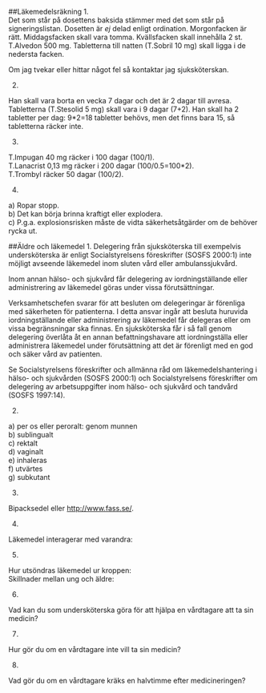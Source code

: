 ##Läkemedelsräkning
1.  
Det som står på dosettens baksida stämmer med det som står på signeringslistan.
Dosetten är *ej* delad enligt ordination. Morgonfacken är rätt. Middagsfacken skall vara tomma.
Kvällsfacken skall innehålla 2 st. T.Alvedon 500 mg. Tabletterna till natten (T.Sobril 10 mg) skall ligga i de nedersta facken.

 Om jag tvekar eller hittar något fel så kontaktar jag sjuksköterskan.

2.  
Han skall vara borta en vecka 7 dagar och det är 2 dagar till avresa. Tabletterna (T.Stesolid 5 mg) skall vara i 9 dagar (7+2). 
Han skall ha 2 tabletter per dag: 9*2=18 tabletter behövs, men det finns bara 15, så tabletterna räcker inte.

3.  
T.Impugan 40 mg räcker i 100 dagar (100/1).  
T.Lanacrist 0,13 mg räcker i 200 dagar (100/0.5=100*2).  
T.Trombyl räcker 50 dagar (100/2).  

4.  
a) Ropar stopp.  
b) Det kan börja brinna kraftigt eller explodera.  
c) P.g.a. explosionsrisken måste de vidta säkerhetsåtgärder om de behöver rycka ut.  

##Äldre och läkemedel
1.
Delegering från sjuksköterska till exempelvis undersköterska är enligt Socialstyrelsens föreskrifter (SOSFS 2000:1) inte möjligt avseende läkemedel inom sluten vård eller ambulanssjukvård.

 Inom annan hälso- och sjukvård får delegering av iordningställande eller administrering av läkemedel göras under vissa förutsättningar.

 Verksamhetschefen svarar för att besluten om delegeringar är förenliga med säkerheten för patienterna. I detta ansvar ingår att besluta huruvida iordningställande eller administrering av läkemedel får delegeras eller om vissa begränsningar ska finnas. En sjuksköterska får i så fall genom delegering överlåta åt en annan befattningshavare att iordningställa eller administrera läkemedel under förutsättning att det är förenligt med en god och säker vård av patienten.

 Se Socialstyrelsens föreskrifter och allmänna råd om läkemedelshantering i hälso- och sjukvården (SOSFS 2000:1) och Socialstyrelsens föreskrifter om delegering av arbetsuppgifter inom hälso- och sjukvård och tandvård (SOSFS 1997:14).
 
2.
 a) per os eller peroralt: genom munnen  
 b) sublingualt  
 c) rektalt  
 d) vaginalt  
 e) inhaleras  
 f) utvärtes  
 g) subkutant  
 
3.
Bipacksedel eller http://www.fass.se/.
 
4.
Läkemedel interagerar med varandra:
 
5.
Hur utsöndras läkemedel ur kroppen:  
Skillnader mellan ung och äldre:
 
6.
Vad kan du som undersköterska göra för att hjälpa en vårdtagare att ta sin medicin?
 
7.
Hur gör du om en vårdtagare inte vill ta sin medicin?
 
8.
Vad gör du om en vårdtagare kräks en halvtimme efter medicineringen?
